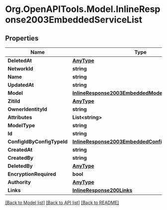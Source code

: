 
# Org.OpenAPITools.Model.InlineResponse2003EmbeddedServiceList

## Properties

Name | Type | Description | Notes
------------ | ------------- | ------------- | -------------
**DeletedAt** | [**AnyType**](.md) |  | 
**NetworkId** | **string** |  | 
**Name** | **string** |  | 
**UpdatedAt** | **string** |  | 
**Model** | [**InlineResponse2003EmbeddedModel**](InlineResponse2003EmbeddedModel.md) |  | 
**ZitiId** | [**AnyType**](.md) |  | 
**OwnerIdentityId** | **string** |  | 
**Attributes** | **List&lt;string&gt;** |  | 
**ModelType** | **string** |  | 
**Id** | **string** |  | 
**ConfigIdByConfigTypeId** | [**InlineResponse2003EmbeddedConfigIdByConfigTypeId**](InlineResponse2003EmbeddedConfigIdByConfigTypeId.md) |  | 
**CreatedAt** | **string** |  | 
**CreatedBy** | **string** |  | 
**DeletedBy** | [**AnyType**](.md) |  | 
**EncryptionRequired** | **bool** |  | 
**Authority** | [**AnyType**](.md) |  | 
**Links** | [**InlineResponse200Links**](InlineResponse200Links.md) |  | 

[[Back to Model list]](../README.md#documentation-for-models)
[[Back to API list]](../README.md#documentation-for-api-endpoints)
[[Back to README]](../README.md)

